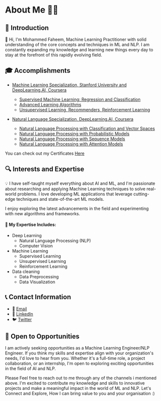 # About Me 👨‍💻 

## 🌟 Introduction

👋 Hi, I'm Mohammed Faheem, Machine Learning Practitioner with solid understanding of the core concepts and techniques in ML and NLP. I am constantly expanding my knowledge and learning new things every day to stay at the forefront of this rapidly evolving field.

## 🎓 Accomplishments

-  [Machine Learning Specialization, Stanford University and DeepLearning.AI, Coursera](https://www.coursera.org/specializations/machine-learning-introduction)
    -  [Supervised Machine Learning: Regression and Classification](https://www.coursera.org/learn/machine-learning?specialization=machine-learning-introduction)
    -  [Advanced Learning Algorithms](https://www.coursera.org/learn/advanced-learning-algorithms?specialization=machine-learning-introduction)
    -  [Unsupervised Learning, Recommenders, Reinforcement Learning](https://www.coursera.org/learn/unsupervised-learning-recommenders-reinforcement-learning?specialization=machine-learning-introduction)

-  [Natural Language Specialization, DeepLearning.AI, Coursera](https://www.coursera.org/specializations/natural-language-processing)
    -  [Natural Language Processing with Classification and Vector Spaces](https://www.coursera.org/learn/classification-vector-spaces-in-nlp?specialization=natural-language-processing)
    -  [Natural Language Processing with Probabilistic Models](https://www.coursera.org/learn/probabilistic-models-in-nlp?specialization=natural-language-processing)
    -  [Natural Language Processing with Sequence Models](https://www.coursera.org/learn/sequence-models-in-nlp?specialization=natural-language-processing)
    -  [Natural Language Processing with Attention Models](https://www.coursera.org/learn/attention-models-in-nlp?specialization=natural-language-processing)
 
You can check out my Certificates [Here](https://github.com/TheFaheem/TheFaheem/tree/71607cc88cfeb8c412b3814bbd6c9b0c1b2cba3e/Certificates) 

## 🔍 Interests and Expertise

💡 I have self-taught myself everything about AI and ML, and I'm passionate about researching and applying Machine Learning techniques to solve real-world problems. I love developing ML applications that leverage cutting-edge techniques and state-of-the-art ML models.

I enjoy exploring the latest advancements in the field and experimenting with new algorithms and frameworks.

#### 🧠 My Expertise Includes:

- Deep Learning
    - Natural Language Processing (NLP)
    - Computer Vision
- Machine Learning
    - Supervised Learning
    - Unsupervised Learning
    - Reinforcement Learning
- Data cleaning
    - Data Preprocessing
    - Data Visualization

## 📞 Contact Information

- 📧 [Email](immohammedfaheem@gmail.com)  
- 🔗 [LinkedIn](https://www.linkedin.com/in/thefaheem/)  
- 🐦 [Twitter](https://twitter.com/faheem_nlp)


## 🚀 Open to Opportunities

I am actively seeking opportunities as a Machine Learning Engineer/NLP Engineer. If you think my skills and expertise align with your organization's needs, I'd love to hear from you. Whether it's a full-time role, a project collaboration, or an internship, I'm open to exploring exciting opportunities in the field of AI and NLP.

Please Feel free to reach out to me through any of the channels i mentioned above. I'm excited to contribute my knowledge and skills to innovative projects and make a meaningful impact in the world of ML and NLP. Let's Connect and Explore, How I can bring value to you and your organisation :)
